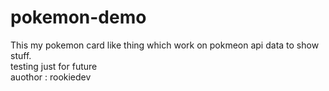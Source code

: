 # pokemon-demo
This my pokemon card like thing which work on pokmeon api data to show stuff.
<br> testing just for future
<br> auothor : rookiedev 
